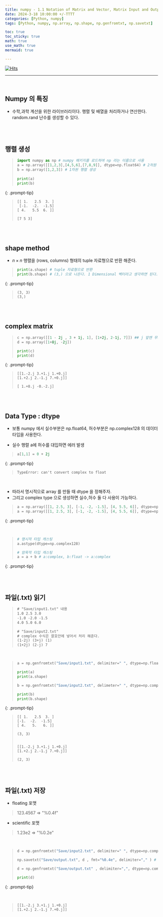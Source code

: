 ```yaml
---
title: numpy - 1.1 Notation of Matrix and Vector, Matrix Input and Output
date: 2024-3-18 10:00:00 +/-TTTT
categories: [Python, numpy]
tags: [Python, numpy, np.array, np.shape, np.genfromtxt, np.savetxt]     # TAG names should always be lowercase

toc: true
toc_sticky: true
math: true
use_math: true
mermaid: true

---
```


[![Hits](https://hits.seeyoufarm.com/api/count/incr/badge.svg?url=https%3A%2F%2Fepheria.github.io&count_bg=%2379C83D&title_bg=%23555555&icon=&icon_color=%23E7E7E7&title=views&edge_flat=false)](https://hits.seeyoufarm.com)

---

<br>

## Numpy 의 특징

- 수학,과학 계산을 위한 라이브러리이다. 행렬 및 배열을 처리하거나 연산한다. random.rand 난수를 생성할 수 있다.

<br>
<br>

## 행렬 생성

> ```python
> import numpy as np # numpy 패키지를 로드하여 np 라는 이름으로 사용      
> a = np.array([[1,2,3],[4,5,6],[7,8,9]], dtype=np.float64) # 2차원 행렬 생성     
> b = np.array([1,2,3]) # 1차원 행렬 생성     
>     
> print(a)
> print(b)
> ```
{: .prompt-tip}

> ``` console
> [[ 1.   2.5  3. ]
>  [-1.  -2.  -1.5]
> [ 4.   5.5  6. ]]
>
> [7 5 3]
> ```

<br>
<br>

## shape method

- $n \times n$ 행렬을 (rows, columns) 형태의 tuple 자료형으로 반환 해준다.

> ```python
> print(a.shape) # tuple 자료형으로 반환
> print(b.shape) # (3,) 으로 나온다. 1 Dimensional 벡터라고 생각하면 된다.
> ```
{: .prompt-tip}

> ```console
> (3, 3)
> (3,)
> ```

<br>
<br>

## complex matrix

> ```python
> c = np.array([[1 - 2j , 3 + 1j, 1], [1+2j, 2-1j, 7]]) ## j 앞엔 무조건 숫자가 와야한다.
> d = np.array([1+8j, -2j])
> 
> print(c)
> print(d)
> ```
{: .prompt-tip}

> ```console
> [[1.-2.j 3.+1.j 1.+0.j]
> [1.+2.j 2.-1.j 7.+0.j]]
>
>[ 1.+8.j -0.-2.j]
> ```

<br>
<br>

## Data Type : dtype

- 보통 numpy 에서 실수부분은 np.float64, 허수부분은 np.complex128 의 데이터 타입을 사용한다.

- 실수 행렬 a에 허수를 대입하면 에러 발생

> ```python
> a[1,1] = 0 + 2j
> ```
{: .prompt-tip}

> ```console
> TypeError: can't convert complex to float
> ```

<br>

- 따라서 명시적으로 array 를 만들 때 dtype 을 정해주자.
- 그리고 complex type 으로 생성하면 실수,허수 둘 다 사용이 가능하다.

> ```python
> a = np.array([[1, 2.5, 3], [-1, -2, -1.5], [4, 5.5, 6]], dtype=np.float64) ## dtype 이 default 매개변수로 생략되어 있었기 때문
> a = np.array([[1, 2.5, 3], [-1, -2, -1.5], [4, 5.5, 6]], dtype=np.complex128) ## 애초에 complex 타입으로 하면 실수,허수 둘다 사용가능
> ```
{: .prompt-tip}

<br>

> ```python
> # 명시적 타입 캐스팅
> a.astype(dtype=np.complex128)
>
> # 암묵적 타입 캐스팅
> a = a + b # a:complex, b:float -> a:complex
> ```
{: .prompt-tip}

<br>
<br>

## 파일(.txt) 읽기

> ``` txt
> # "Save/input1.txt" 내용
> 1.0 2.5 3.0
> -1.0 -2.0 -1.5
> 4.0 5.0 6.0
>
> # "Save/input2.txt"
> # complex 수식은 괄호안에 넣어서 처리 해준다.
> (1-2j) (3+j) (1) 
> (1+2j) (2-j) 7
> ```

<br>

> ```python
> a = np.genfromtxt("Save/input1.txt", delimiter=" ", dtype=np.float64) # path, 구분자(공백, "," ...) , 데이터 타입
> 
> print(a)
> print(a.shape)
>
> b = np.genfromtxt("Save/input2.txt", delimeter=" ", dtype=np.complex128)
> 
> print(b)
> print(b.shape)
> ```
{: .prompt-tip}

> ```console
> [[ 1.   2.5  3. ]
> [-1.  -2.  -1.5]
> [ 4.   5.   6. ]]
>
> (3, 3)
>
>
> [[1.-2.j 3.+1.j 1.+0.j]
> [1.+2.j 2.-1.j 7.+0.j]]
>
> (2, 3)
> ```

<br>
<br>

## 파일(.txt) 저장

- floating 포맷 
> 123.4567 => "%0.4f"

- scientific 포맷
> 1.23e2 => "%0.2e"

<br>

> ```python
> d = np.genfromtxt("Save/input2.txt", delimiter=" ", dtype=np.complex128)
> 
> np.savetxt("Save/output.txt", d , fmt="%0.4e", delimiter="," ) # 저장할 경로, 저장할 행렬, 포맷, 구분자 순서이다.
> 
> d = np.genfromtxt("Save/output.txt" , delimiter=",", dtype=np.complex128)
> 
> print(d)
> ```
{: .prompt-tip}

<br>

> ```console
> [[1.-2.j 3.+1.j 1.+0.j]
> [1.+2.j 2.-1.j 7.+0.j]]
> ```
